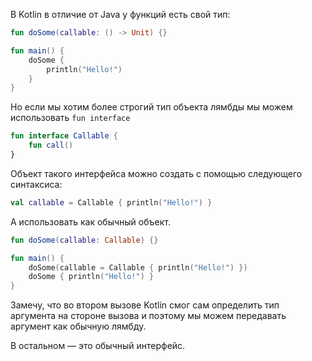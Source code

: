 

В Kotlin в отличие от Java у функций есть свой тип:

```kotlin
fun doSome(callable: () -> Unit) {}

fun main() {
    doSome {
        println("Hello!")
    }
}
```

Но если мы хотим более строгий тип объекта лямбды мы можем использовать `fun interface`

```kotlin
fun interface Callable {
    fun call()
}
```

Объект такого интерфейса можно создать с помощью следующего синтаксиса:

```kotlin
val callable = Callable { println("Hello!") }
```

А использовать как обычный объект.

```kotlin
fun doSome(callable: Callable) {}

fun main() {
    doSome(callable = Callable { println("Hello!") })
    doSome { println("Hello!") }
}
```

Замечу, что во втором вызове Kotlin смог сам определить тип аргумента на стороне вызова и поэтому мы можем передавать аргумент как обычную лямбду.

В остальном — это обычный интерфейс.
